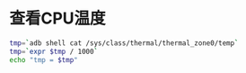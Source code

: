 # 查看CPU温度

```bash
tmp=`adb shell cat /sys/class/thermal/thermal_zone0/temp`
tmp=`expr $tmp / 1000`
echo "tmp = $tmp"
```


